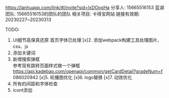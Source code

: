 
https://lanhuapp.com/link/#/invite?sid=lxDOogHa
分享人: 15665516153
蓝湖团队: 15665516153的团队的团队
相关项目: 卡得宝网站
链接有效期: 20230227~20230313

TODO:
1. UI细节高保真还原 首页字体已处理
[x]2. 添加webpack构建工具处理图片、css、js
3. 添加关键词 
4. 新增搜索弹框   
参考现有跳转页面样式做一个弹框
https://api.kadebao.com/openapi/common/getCardDetail?gradeNum=f 
086020942
[x]5. 轮播图优化
[x]6. logo替换
[x]7. 动效优化
8. 所有的间距和字体检查
9. icont添加
